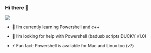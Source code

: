 ### Hi there 👋

<!--
- 🔭 I’m currently working on ...
- 🌱 I’m currently learning ...
- 👯 I’m looking to collaborate on ...
- 🤔 I’m looking for help with ...
- 💬 Ask me about ...
- 📫 How to reach me: ...
- 😄 Pronouns: ...
- ⚡ Fun fact: ...
-->
![](https://github-readme-stats.vercel.app/api?username=SuperJakov)


- 🌱 I’m currently learning Powershell and c++

- 🤔 I’m looking for help with Powershell (badusb scripts DUCKY v1.0)

- ⚡ Fun fact: Powershell is available for Mac and Linux too (v7)
